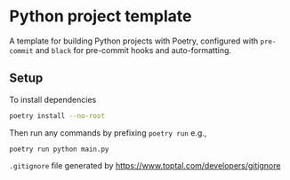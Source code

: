 # Python project template

A template for building Python projects with Poetry, configured with `pre-commit` and `black` for pre-commit hooks and auto-formatting.

## Setup

To install dependencies
```bash
poetry install --no-root
```

Then run any commands by prefixing `poetry run` e.g.,

`poetry run python main.py`

`.gitignore` file generated by https://www.toptal.com/developers/gitignore
